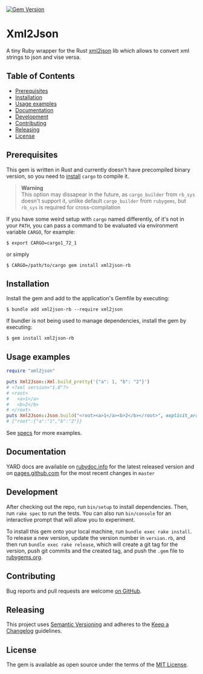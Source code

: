 [![Gem Version](https://badge.fury.io/rb/xml2json-rb.svg)](https://badge.fury.io/rb/xml2json-rb)
# Xml2Json

A tiny Ruby wrapper for the Rust [xml2json](https://github.com/novcn/xml2json-rs) lib which allows
to convert xml strings to json and vise versa.

Table of Contents
-----------------

-   [Prerequisites](#prerequisites)
-   [Installation](#installation)
-   [Usage examples](#usage-examples)
-   [Documentation](#documentation)
-   [Development](#development)
-   [Contributing](#contributing)
-   [Releasing](#releasing)
-   [License](#license)

## Prerequisites

This gem is written in Rust and currently doesn't have precompiled binary version, so you need to [install](https://doc.rust-lang.org/cargo/getting-started/installation.html) `cargo` to compile it.

> **Warning**  
This option may dissapear in the future, as `cargo_builder` from `rb_sys` doesn't support it, unlike default `cargo_builder` from `rubygems`, but `rb_sys` is required for cross-compilation

If you have some weird setup with `cargo` named differently, of it's not in your `PATH`, you can pass a command to be evaluated via environment variable `CARGO`, for example:

    $ export CARGO=cargo1_72_1

or simply

    $ CARGO=/path/to/cargo gem install xml2json-rb

## Installation

Install the gem and add to the application's Gemfile by executing:

    $ bundle add xml2json-rb --require xml2json

If bundler is not being used to manage dependencies, install the gem by executing:

    $ gem install xml2json-rb

## Usage examples

```ruby
require "xml2json"

puts Xml2Json::Xml.build_pretty('{"a": 1, "b": "2"}')
# <?xml version="1.0"?>
# <root>
#   <a>1</a>
#   <b>2</b>
# </root>
puts Xml2Json::Json.build("<root><a>1</a><b>2</b></root>", explicit_array: false)
# {"root":{"a":"1","b":"2"}}
```

See [specs](spec/xml2json_spec.rb) for more examples.

## Documentation

YARD docs are available on [rubydoc.info](https://rubydoc.info/gems/xml2json-rb/) for the latest released version and on [pages.github.com](https://uvlad7.github.io/xml2json-rb/) for the most recent changes in `master`

## Development

After checking out the repo, run `bin/setup` to install dependencies. Then, run `rake spec` to run the tests. You can also run `bin/console` for an interactive prompt that will allow you to experiment.

To install this gem onto your local machine, run `bundle exec rake install`. To release a new version, update the version number in `version.rb`, and then run `bundle exec rake release`, which will create a git tag for the version, push git commits and the created tag, and push the `.gem` file to [rubygems.org](https://rubygems.org).

## Contributing

Bug reports and pull requests are welcome [on GitHub](https://github.com/uvlad7/xml2json-rb).

## Releasing

This project uses [Semantic Versioning](https://semver.org/) and adheres to the [Keep a Changelog](https://keepachangelog.com/en/1.1.0/) guidelines.

## License

The gem is available as open source under the terms of the [MIT License](https://opensource.org/licenses/MIT).

